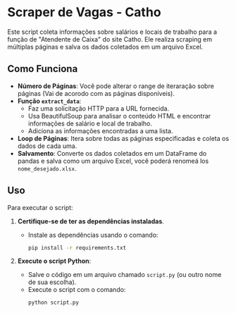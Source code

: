 # Scraper de Vagas - Catho

Este script coleta informações sobre salários e locais de trabalho para a função de "Atendente de Caixa" do site Catho. Ele realiza scraping em múltiplas páginas e salva os dados coletados em um arquivo Excel.

## Como Funciona

- **Número de Páginas**: Você pode alterar o range de iteraração sobre páginas (Vai de acorodo com as páginas disponíveis).
- **Função `extract_data`**:
  - Faz uma solicitação HTTP para a URL fornecida.
  - Usa BeautifulSoup para analisar o conteúdo HTML e encontrar informações de salário e local de trabalho.
  - Adiciona as informações encontradas a uma lista.
- **Loop de Páginas**: Itera sobre todas as páginas especificadas e coleta os dados de cada uma.
- **Salvamento**: Converte os dados coletados em um DataFrame do pandas e salva como um arquivo Excel, você poderá renomeá los `nome_desejado.xlsx`.

## Uso

Para executar o script:

1. **Certifique-se de ter as dependências instaladas**.
   - Instale as dependências usando o comando:
     ```bash
     pip install -r requirements.txt
     ```

2. **Execute o script Python**:
   - Salve o código em um arquivo chamado `script.py` (ou outro nome de sua escolha).
   - Execute o script com o comando:
     ```bash
     python script.py
     ```
